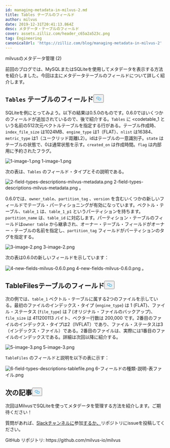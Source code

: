 ```yaml
---
id: managing-metadata-in-milvus-2.md
title: Tables テーブルのフィールド
author: milvus
date: 2019-12-31T20:41:13.864Z
desc: メタデータ・テーブルのフィールド
cover: assets.zilliz.com/header_c65a2a523c.png
tag: Engineering
canonicalUrl: 'https://zilliz.com/blog/managing-metadata-in-milvus-2'
---
```

<custom-h1>milvusのメタデータ管理 (2)</custom-h1><p>前回のブログでは、MySQLまたはSQLiteを使用してメタデータを表示する方法を紹介しました。今回は主にメタデータテーブルのフィールドについて詳しく紹介します。</p>
<h2 id="Fields-in-the-codeTablescode-table" class="common-anchor-header"><code translate="no">Tables</code> テーブルのフィールド<button data-href="#Fields-in-the-codeTablescode-table" class="anchor-icon" translate="no">
      <svg translate="no"
        aria-hidden="true"
        focusable="false"
        height="20"
        version="1.1"
        viewBox="0 0 16 16"
        width="16"
      >
        <path
          fill="#0092E4"
          fill-rule="evenodd"
          d="M4 9h1v1H4c-1.5 0-3-1.69-3-3.5S2.55 3 4 3h4c1.45 0 3 1.69 3 3.5 0 1.41-.91 2.72-2 3.25V8.59c.58-.45 1-1.27 1-2.09C10 5.22 8.98 4 8 4H4c-.98 0-2 1.22-2 2.5S3 9 4 9zm9-3h-1v1h1c1 0 2 1.22 2 2.5S13.98 12 13 12H9c-.98 0-2-1.22-2-2.5 0-.83.42-1.64 1-2.09V6.25c-1.09.53-2 1.84-2 3.25C6 11.31 7.55 13 9 13h4c1.45 0 3-1.69 3-3.5S14.5 6 13 6z"
        ></path>
      </svg>
    </button></h2><p>SQLiteを例にとってみよう。以下の結果は0.5.0のものです。0.6.0ではいくつかのフィールドが追加されているので、後で紹介する。<code translate="no">Tables</code> に &lt;codetable_1</code> という名前の512次元ベクトルテーブルを指定する行がある。テーブル作成時、<code translate="no">index_file_size</code> は1024MB、<code translate="no">engine_type</code> は1（FLAT）、<code translate="no">nlist</code> は16384、<code translate="no">metric_type</code> は1（ユークリッド距離L2）。idはテーブルの一意識別子。<code translate="no">state</code> はテーブルの状態で、0は通常状態を示す。<code translate="no">created_on</code> は作成時間。<code translate="no">flag</code> は内部用に予約されたフラグ。</p>
<p>
  
   <span class="img-wrapper"> <img translate="no" src="https://assets.zilliz.com/1_image_1_be4ca78ccb.png" alt="1-image-1.png" class="doc-image" id="1-image-1.png" />
   </span> <span class="img-wrapper"> <span>1-image-1.png</span> </span></p>
<p>次の表は、<code translate="no">Tables</code> のフィールド・タイプとその説明である。</p>
<p>
  
   <span class="img-wrapper"> <img translate="no" src="https://assets.zilliz.com/2_field_types_descriptions_milvus_metadata_d0b068c413.png" alt="2-field-types-descriptions-milvus-metadata.png" class="doc-image" id="2-field-types-descriptions-milvus-metadata.png" />
   </span> <span class="img-wrapper"> <span>2-field-types-descriptions-milvus-metadata.png</span> </span>。</p>
<p>0.6.0では、<code translate="no">owner_table</code>、<code translate="no">partition_tag</code> 、<code translate="no">version</code> を含むいくつかの新しいフィールドでテーブル・パーティショニングが有効になっています。ベクトル・テーブル、<code translate="no">table_1</code> は、<code translate="no">table_1_p1</code> というパーティションを持ちます。<code translate="no">partition_name</code> は、<code translate="no">table_id</code> に対応します。パーティション・テーブルのフィールドは<code translate="no">owner table</code> から継承され、オーナー・テーブル・フィールドがオーナー・テーブルの名前を指定し、<code translate="no">partition_tag</code> フィールドがパーティションのタグを指定する。</p>
<p>
  
   <span class="img-wrapper"> <img translate="no" src="https://assets.zilliz.com/3_image_2_a2a8bbc9ae.png" alt="3-image-2.png" class="doc-image" id="3-image-2.png" />
   </span> <span class="img-wrapper"> <span>3-image-2.png</span> </span></p>
<p>次の表は0.6.0の新しいフィールドを示しています：</p>
<p>
  
   <span class="img-wrapper"> <img translate="no" src="https://assets.zilliz.com/4_new_fields_milvus_0_6_0_bb82bfaadf.png" alt="4-new-fields-milvus-0.6.0.png" class="doc-image" id="4-new-fields-milvus-0.6.0.png" />
   </span> <span class="img-wrapper"> <span>4-new-fields-milvus-0.6.0.png</span> </span>。</p>
<h2 id="Fields-in-the-TableFiles-table" class="common-anchor-header">TableFilesテーブルのフィールド<button data-href="#Fields-in-the-TableFiles-table" class="anchor-icon" translate="no">
      <svg translate="no"
        aria-hidden="true"
        focusable="false"
        height="20"
        version="1.1"
        viewBox="0 0 16 16"
        width="16"
      >
        <path
          fill="#0092E4"
          fill-rule="evenodd"
          d="M4 9h1v1H4c-1.5 0-3-1.69-3-3.5S2.55 3 4 3h4c1.45 0 3 1.69 3 3.5 0 1.41-.91 2.72-2 3.25V8.59c.58-.45 1-1.27 1-2.09C10 5.22 8.98 4 8 4H4c-.98 0-2 1.22-2 2.5S3 9 4 9zm9-3h-1v1h1c1 0 2 1.22 2 2.5S13.98 12 13 12H9c-.98 0-2-1.22-2-2.5 0-.83.42-1.64 1-2.09V6.25c-1.09.53-2 1.84-2 3.25C6 11.31 7.55 13 9 13h4c1.45 0 3-1.69 3-3.5S14.5 6 13 6z"
        ></path>
      </svg>
    </button></h2><p>次の例では、<code translate="no">table_1</code> ベクトル・テーブルに属する2つのファイルを示している。最初のファイルのインデックス・タイプ (<code translate="no">engine_type</code>) は 1 (FLAT)、ファイル・ステータス (<code translate="no">file_type</code>) は 7 (オリジナル・ファイルのバックアップ)、<code translate="no">file_size</code> は 411200113 バイト、ベクター行数は 200,000 です。2番目のファイルのインデックス・タイプは2（IVFLAT）であり、ファイル・ステータスは3（インデックス・ファイル）である。2番目のファイルは、実際には1番目のファイルのインデックスである。詳細は次回以降に紹介する。</p>
<p>
  
   <span class="img-wrapper"> <img translate="no" src="https://assets.zilliz.com/5_image_3_5e22c937ed.png" alt="5-image-3.png" class="doc-image" id="5-image-3.png" />
   </span> <span class="img-wrapper"> <span>5-image-3.png</span> </span></p>
<p><code translate="no">TableFiles</code> のフィールドと説明を以下の表に示す：</p>
<p>
  
   <span class="img-wrapper"> <img translate="no" src="https://assets.zilliz.com/6_field_types_descriptions_tablefile_7a7b57d715.png" alt="6-field-types-descriptions-tablefile.png" class="doc-image" id="6-field-types-descriptions-tablefile.png" />
   </span> <span class="img-wrapper"> <span>6-フィールドの種類-説明-表ファイル.png</span> </span></p>
<h2 id="What’s-coming-next" class="common-anchor-header">次の記事<button data-href="#What’s-coming-next" class="anchor-icon" translate="no">
      <svg translate="no"
        aria-hidden="true"
        focusable="false"
        height="20"
        version="1.1"
        viewBox="0 0 16 16"
        width="16"
      >
        <path
          fill="#0092E4"
          fill-rule="evenodd"
          d="M4 9h1v1H4c-1.5 0-3-1.69-3-3.5S2.55 3 4 3h4c1.45 0 3 1.69 3 3.5 0 1.41-.91 2.72-2 3.25V8.59c.58-.45 1-1.27 1-2.09C10 5.22 8.98 4 8 4H4c-.98 0-2 1.22-2 2.5S3 9 4 9zm9-3h-1v1h1c1 0 2 1.22 2 2.5S13.98 12 13 12H9c-.98 0-2-1.22-2-2.5 0-.83.42-1.64 1-2.09V6.25c-1.09.53-2 1.84-2 3.25C6 11.31 7.55 13 9 13h4c1.45 0 3-1.69 3-3.5S14.5 6 13 6z"
        ></path>
      </svg>
    </button></h2><p>次回はMilvusでSQLiteを使ってメタデータを管理する方法を紹介します。ご期待ください！</p>
<p>質問があれば、<a href="https://join.slack.com/t/milvusio/shared_invite/enQtNzY1OTQ0NDI3NjMzLWNmYmM1NmNjOTQ5MGI5NDhhYmRhMGU5M2NhNzhhMDMzY2MzNDdlYjM5ODQ5MmE3ODFlYzU3YjJkNmVlNDQ2ZTk">Slackチャンネルに</a>参加<a href="https://join.slack.com/t/milvusio/shared_invite/enQtNzY1OTQ0NDI3NjMzLWNmYmM1NmNjOTQ5MGI5NDhhYmRhMGU5M2NhNzhhMDMzY2MzNDdlYjM5ODQ5MmE3ODFlYzU3YjJkNmVlNDQ2ZTk">するか、</a>リポジトリにissueを投稿してください。</p>
<p>GitHub リポジトリ: https://github.com/milvus-io/milvus</p>
